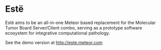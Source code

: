 # Estë

Estë aims to be an all-in-one Meteor based replacement for the Molecular Tumor Board Server/Client combo, serving as a prototype software ecosystem for integrative computational pathology.

See the demo version at http://este.meteor.com
